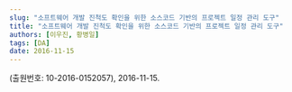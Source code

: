 ```yaml
---
slug: "소프트웨어 개발 진척도 확인을 위한 소스코드 기반의 프로젝트 일정 관리 도구"
title: "소프트웨어 개발 진척도 확인을 위한 소스코드 기반의 프로젝트 일정 관리 도구"
authors: [이우진, 황병일]
tags: [DA]
date: 2016-11-15
---
```


(출원번호: 10-2016-0152057), 2016-11-15.
